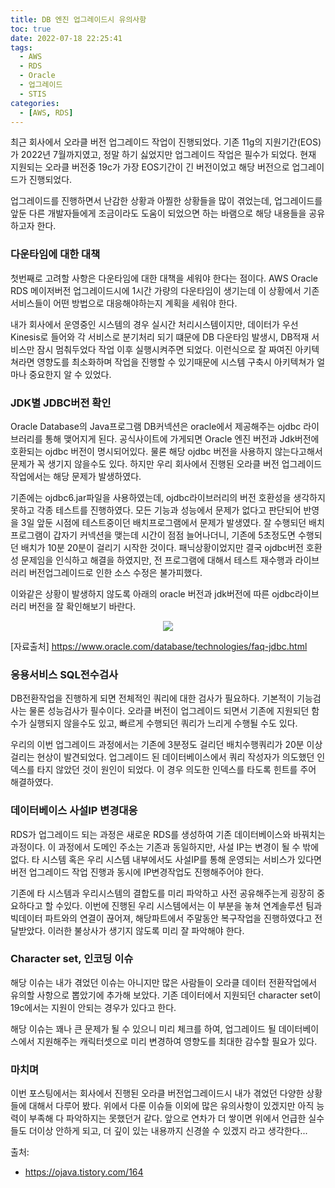 ```yaml
---
title: DB 엔진 업그레이드시 유의사항
toc: true
date: 2022-07-18 22:25:41
tags:  
  - AWS
  - RDS
  - Oracle
  - 업그레이드
  - STIS
categories:
  - [AWS, RDS]
---
```

최근 회사에서 오라클 버전 업그레이드 작업이 진행되었다. 기존 11g의 지원기간(EOS)가 2022년 7월까지였고, 정말 하기 싫었지만 업그레이드 작업은 필수가 되었다. 현재 지원되는 오라클 버전중 19c가 가장 EOS기간이 긴 버전이었고 해당 버전으로 업그레이드가 진행되었다.

업그레이드를 진행하면서 난감한 상황과 아찔한 상황들을 많이 겪었는데, 업그레이드를 앞둔 다른 개발자들에게 조금이라도 도움이 되었으면 하는 바램으로 해당 내용들을 공유하고자 한다.

<!-- more -->

### **다운타임에 대한 대책**
첫번째로 고려할 사항은 다운타임에 대한 대책을 세워야 한다는 점이다. AWS Oracle RDS 메이저버전 업그레이드시에 1시간 가량의 다운타임이 생기는데 이 상황에서 기존 서비스들이 어떤 방법으로 대응해야하는지 계획을 세워야 한다.

내가 회사에서 운영중인 시스템의 경우 실시간 처리시스템이지만, 데이터가 우선 Kinesis로 들어와 각 서비스로 분기처리 되기 떄문에 DB 다운타임 발생시, DB적재 서비스만 잠시 멈춰두었다 작업 이후 실행시켜주면 되었다. 이런식으로 잘 짜여진 아키텍쳐라면 영향도를 최소화하며 작업을 진행할 수 있기때문에 시스템 구축시 아키텍쳐가 얼마나 중요한지 알 수 있었다.

### **JDK별 JDBC버전 확인**
Oracle Database의 Java프로그램 DB커넥션은 oracle에서 제공해주는 ojdbc 라이브러리를 통해 맺어지게 된다. 공식사이트에 가게되면 Oracle 엔진 버전과 Jdk버전에 호환되는 ojdbc 버전이 명시되어있다. 물론 해당 ojdbc 버전을 사용하지 않는다고해서 문제가 꼭 생기지 않을수도 있다. 하지만 우리 회사에서 진행된 오라클 버전 업그레이드 작업에서는 해당 문제가 발생하였다.

기존에는 ojdbc6.jar파일을 사용하였는데, ojdbc라이브러리의 버전 호환성을 생각하지 못하고 각종 테스트를 진행하였다. 모든 기능과 성능에서 문제가 없다고 판단되어 반영을 3일 앞둔 시점에 테스트중이던 배치프로그램에서 문제가 발생였다. 잘 수행되던 배치 프로그램이 갑자기 커넥션을 맺는데 시간이 점점 늘어나더니, 기존에 5초정도면 수행되던 배치가 10분 20분이 걸리기 시작한 것이다. 패닉상황이었지만 결국 ojdbc버전 호환성 문제임을 인식하고 해결을 하였지만, 전 프로그램에 대해서 테스트 재수행과 라이브러리 버전업그레이드로 인한 소스 수정은 불가피했다.

이와같은 상황이 발생하지 않도록 아래의 oracle 버전과 jdk버전에 따른 ojdbc라이브러리 버전을 잘 확인해보기 바란다.

<center><img src="/post_images/db_upgrade/ojdbc.png"></center>

[자료출처] https://www.oracle.com/database/technologies/faq-jdbc.html

### **응용서비스 SQL전수검사**
DB전환작업을 진행하게 되면 전체적인 쿼리에 대한 검사가 필요하다. 기본적이 기능검사는 물론 성능검사가 필수이다. 오라클 버전이 업그레이드 되면서 기존에 지원되던 함수가 실행되지 않을수도 있고, 빠르게 수행되던 쿼리가 느리게 수행될 수도 있다.

우리의 이번 업그레이드 과정에서는 기존에 3분정도 걸리던 배치수행쿼리가 20분 이상 걸리는 현상이 발견되었다. 업그레이드 된 데이터베이스에서 쿼리 작성자가 의도했던 인덱스를 타지 않았던 것이 원인이 되었다. 이 경우 의도한 인덱스를 타도록 힌트를 주어 해결하였다.

### **데이터베이스 사설IP 변경대응**
RDS가 업그레이드 되는 과정은 새로운 RDS를 생성하여 기존 데이터베이스와 바꿔치는 과정이다. 이 과정에서 도메인 주소는 기존과 동일하지만, 사설 IP는 변경이 될 수 밖에없다. 타 시스템 혹은 우리 시스템 내부에서도 사설IP를 통해 운영되는 서비스가 있다면 버전 업그레이드 작업 진행과 동시에 IP변경작업도 진행해주어야 한다.

기존에 타 시스템과 우리시스템의 결합도를 미리 파악하고 사전 공유해주는게 굉장히 중요하다고 할 수있다. 이번에 진행된 우리 시스템에서는 이 부분을 놓쳐 연계솔루션 팀과 빅데이터 파트와의 연결이 끊어져, 해당파트에서 주말동안 복구작업을 진행하였다고 전달받았다. 이러한 불상사가 생기지 않도록 미리 잘 파악해야 한다.

### **Character set, 인코딩 이슈**
해당 이슈는 내가 겪었던 이슈는 아니지만 많은 사람들이 오라클 데이터 전환작업에서 유의할 사항으로 뽑았기에 추가해 보았다. 기존 데이터에서 지원되던 character set이 19c에서는 지원이 안되는 경우가 있다고 한다.

해당 이슈는 꽤나 큰 문제가 될 수 있으니 미리 체크를 하여, 업그레이드 될 데이터베이스에서 지원해주는 캐릭터셋으로 미리 변경하여 영향도를 최대한 감수할 필요가 있다.

### **마치며**
이번 포스팅에서는 회사에서 진행된 오라클 버전업그레이드시 내가 겪었던 다양한 상황들에 대해서 다루어 봤다. 위에서 다룬 이슈들 이외에 많은 유의사항이 있겠지만 아직 능력이 부족해 다 파악하지는 못했던거 같다. 앞으로 연차가 더 쌓이면 위에서 언급한 실수들도 더이상 안하게 되고, 더 깊이 있는 내용까지 신경쓸 수 있겠지 라고 생각한다...

출처:
- https://ojava.tistory.com/164